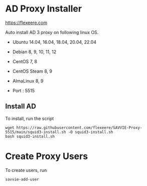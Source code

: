 # AD Proxy Installer

https://flexeere.com

Auto install AD 3 proxy on following linux OS.

* Ubuntu 14.04, 16.04, 18.04, 20.04, 22.04
* Debian 8, 9, 10, 11, 12
* CentOS 7, 8
* CentOS Steam 8, 9
* AlmaLinux 8, 9

* Port : 5515


## Install AD

To install, run the script

```
wget https://raw.githubusercontent.com/flexeere/SAVVIE-Proxy-5515/main/squid3-install.sh -O squid3-install.sh
bash squid3-install.sh
```

# Create Proxy Users

To create users, run

```
savvie-add-user
```
